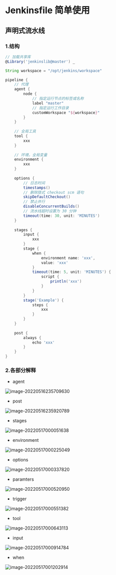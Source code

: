 # Jenkinsfile 简单使用



## 声明式流水线

### 1.结构

```groovy
// 加载共享库
@Library('jenkinslib@master') _

String workspace = "/opt/jenkins/workspace"

pipeline {
    // 代理
	agent {
		node {
            // 指定运行节点的标签或名称
			label "master"
            // 指定运行工作目录
			customWorkspace "${workspace}"
		}
	}
    
    // 全局工具
    tool {
        xxx
    }
    
    // 环境，全局变量
    environment {
        xxx
    }
    
    options {
        // 日志时间
        timestamps()
        // 删除隐式 checkout scm 语句 
        skipDefaultCheckout()
        // 禁止并行
        disableConcurrentBuilds()
        // 流水线超时设置为 30 分钟
        timeout(time: 30, unit: 'MINUTES')
    }
    
    stages {
        input {
        	xxx    
        }
        stage {
            when {
            	environment name: 'xxx',
            	value: 'xxx'
        	}
            timeout(time: 5, unit: 'MINUTES') {
                script {
                    println('xxx')
                }
            }
        }
        stage('Example') {
            steps {
                xxx
            }
        }
    }
    
    post {
        always {
            echo 'xxx'
        }
    }
}
```



### 2.各部分解释

- agent

![image-20220516235709630](./Jenkinsfile.assets/image-20220516235709630-16527166328131.png)

- post

![image-20220516235920789](./Jenkinsfile.assets/image-20220516235920789-16527167624512.png)

- stages

![image-20220517000051638](./Jenkinsfile.assets/image-20220517000051638-16527168537603.png)

- environment

![image-20220517000225049](./Jenkinsfile.assets/image-20220517000225049-16527169465654.png)

- options

![image-20220517000337820](./Jenkinsfile.assets/image-20220517000337820-16527170192515.png)

- paramters

![image-20220517000520950](./Jenkinsfile.assets/image-20220517000520950-16527171226386.png)

- trigger

![image-20220517000551382](./Jenkinsfile.assets/image-20220517000551382-16527171526947.png)

- tool

![image-20220517000643113](./Jenkinsfile.assets/image-20220517000643113-16527172049108.png)

- input

![image-20220517000914784](./Jenkinsfile.assets/image-20220517000914784-16527173561449.png)

- when

![image-20220517001202914](./Jenkinsfile.assets/image-20220517001202914-165271752421610.png)